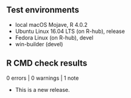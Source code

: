 ## Test environments
* local macOS Mojave, R 4.0.2
* Ubuntu Linux 16.04 LTS (on R-hub), release
* Fedora Linux (on R-hub), devel
* win-builder (devel)

## R CMD check results

0 errors | 0 warnings | 1 note

* This is a new release.

